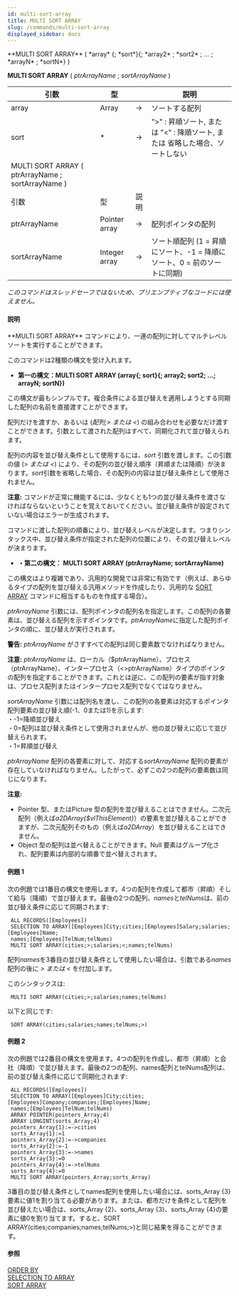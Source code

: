 ```yaml
---
id: multi-sort-array
title: MULTI SORT ARRAY
slug: /commands/multi-sort-array
displayed_sidebar: docs
---
```


<!--REF #_command_.MULTI SORT ARRAY.Syntax-->**MULTI SORT ARRAY** ( *array* {; *sort*}{; *array2* ; *sort2* ; ... ; *arrayN* ; *sortN*} ) <br/>
**MULTI SORT ARRAY** ( *ptrArrayName* ; *sortArrayName* )<!-- END REF-->
<!--REF #_command_.MULTI SORT ARRAY.Params-->
| 引数 | 型 |  | 説明 |
| --- | --- | --- | --- |
| array | Array | &#8594;  | ソートする配列 |
| sort | * | &#8594;  | ">" : 昇順ソート, または "<" : 降順ソート, または 省略した場合、ソートしない |
| MULTI SORT ARRAY ( ptrArrayName ; sortArrayName ) |
| 引数 | 型 | 説明 |
| ptrArrayName | Pointer array | &#8594;  | 配列ポインタの配列 |
| sortArrayName | Integer array | &#8594;  | ソート順配列 (1 = 昇順にソート、-1 = 降順にソート、0 = 前のソートに同期) |

<!-- END REF-->

*このコマンドはスレッドセーフではないため、プリエンプティブなコードには使えません。*


#### 説明 

<!--REF #_command_.MULTI SORT ARRAY.Summary-->**MULTI SORT ARRAY** コマンドにより、一連の配列に対してマルチレベルソートを実行することができます。<!-- END REF-->

このコマンドは2種類の構文を受け入れます。

* **第一の構文：MULTI SORT ARRAY (array{; sort}{; array2; sort2; ...; arrayN; sortN})**

この構文が最もシンプルです。複合条件による並び替えを適用しようとする同期した配列の名前を直接渡すことができます。

配列だけを渡すか、あるいは (*配列;> または <*) の組み合わせを必要なだけ渡すことができます。引数として渡された配列はすべて、同期化されて並び替えられます。

配列の内容を並び替え条件として使用するには、*sort* 引数を渡します。この引数の値 (*\> または <*) により、その配列の並び替え順序（昇順または降順）が決まります。*sort*引数を省略した場合、その配列の内容は並び替え条件として使用されません。

**注意:** コマンドが正常に機能するには、少なくとも1つの並び替え条件を渡さなければならないということを覚えておいてください。並び替え条件が設定されていない場合はエラーが生成されます。

コマンドに渡した配列の順番により、並び替えレベルが決定します。つまりシンタックス中、並び替え条件が指定された配列の位置により、その並び替えレベルが決まります。

* **・第二の構文： MULTI SORT ARRAY (ptrArrayName; sortArrayName)**

この構文はより複雑であり、汎用的な開発では非常に有効です（例えば、あらゆるタイプの配列を並び替える汎用メソッドを作成したり、汎用的な [SORT ARRAY](sort-array.md) コマンドに相当するものを作成する場合）。

*ptrArrayName* 引数には、配列ポインタの配列名を指定します。この配列の各要素は、並び替える配列を示すポインタです。*ptrArrayName*に指定した配列ポインタの順に、並び替えが実行されます。

**警告:** *ptrArrayName* がさすすべての配列は同じ要素数でなければなりません。

**注意:** *ptrArrayName* は、ローカル（$ptrArrayName）、プロセス（ptrArrayName）、インタープロセス（<>ptrArrayName）タイプのポインタの配列を指定することができます。これとは逆に、この配列の要素が指す対象は、プロセス配列またはインタープロセス配列でなくてはなりません。

*sortArrayName* 引数には配列名を渡し、この配列の各要素は対応するポインタ配列要素の並び替え順(-1、0または1)を示します:  
・-1=降順並び替え  
・0=配列は並び替え条件として使用されませんが、他の並び替えに応じて並び替えられます。  
・1=昇順並び替え

*ptrArrayName* 配列の各要素に対して、対応する*sortArrayName* 配列の要素が存在していなければなりません。したがって、必ずこの2つの配列の要素数は同じになります。

**注意:** 

* Pointer 型、またはPicture 型の配列を並び替えることはできません。二次元配列（例えば*a2DArray{$vlThisElement}*）の要素を並び替えることができますが、二次元配列そのもの（例えば*a2DArray*）を並び替えることはできません。
* Object 型の配列は並べ替えることができます。Null 要素はグループ化され、配列要素は内部的な順番で並べ替えされます。

#### 例題 1 

次の例題では1番目の構文を使用します。4つの配列を作成して都市（昇順）そして給与（降順）で並び替えます。最後の2つの配列、*names*と*telNums*は、前の並び替え条件に応じて同期されます:

```4d
 ALL RECORDS([Employees])
 SELECTION TO ARRAY([Employees]City;cities;[Employees]Salary;salaries;[Employees]Name;
 names;[Employees]TelNum;telNums)
 MULTI SORT ARRAY(cities;>;salaries;<;names;telNums)
```

配列*names*を3番目の並び替え条件として使用したい場合は、引数である*names*配列の後に *\> または <* を付加します。 

このシンタックスは:

```4d
 MULTI SORT ARRAY(cities;>;salaries;names;telNums)
```

以下と同じです:

```4d
 SORT ARRAY(cities;salaries;names;telNums;>)
```

#### 例題 2 

次の例題では2番目の構文を使用ます。4つの配列を作成し、都市（昇順）と会社（降順）で並び替えます。最後の2つの配列、names配列とtelNums配列は、前の並び替え条件に応じて同期化されます:

```4d
 ALL RECORDS([Employees])
 SELECTION TO ARRAY([Employees]City;cities;[Employees]Company;companies;[Employees]Name;
 names;[Employees]TelNum;telNums)
 ARRAY POINTER(pointers_Array;4)
 ARRAY LONGINT(sorts_Array;4)
 pointers_Array{1}:=->cities
 sorts_Array{1}:=1
 pointers_Array{2}:=->companies
 sorts_Array{2}:=-1
 pointers_Array{3}:=->names
 sorts_Array{3}:=0
 pointers_Array{4}:=->telNums
 sorts_Array{4}:=0
 MULTI SORT ARRAY(pointers_Array;sorts_Array)
```

3番目の並び替え条件としてnames配列を使用したい場合には、sorts\_Array {3}要素に値1を割り当てる必要があります。または、都市だけを条件として配列を並び替えたい場合は、sorts\_Array {2}、sorts\_Array {3}、sorts\_Array {4}の要素に値0を割り当てます。すると、SORT ARRAY(cities;companies;names;telNums;>)と同じ結果を得ることができます。

#### 参照 

[ORDER BY](order-by.md)  
[SELECTION TO ARRAY](selection-to-array.md)  
[SORT ARRAY](sort-array.md)  